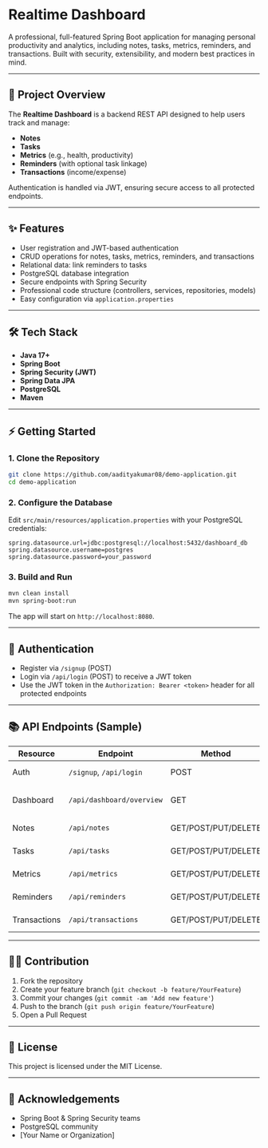 # Realtime Dashboard

A professional, full-featured Spring Boot application for managing personal productivity and analytics, including notes, tasks, metrics, reminders, and transactions. Built with security, extensibility, and modern best practices in mind.

---

## 🚀 Project Overview

The **Realtime Dashboard** is a backend REST API designed to help users track and manage:
- **Notes**
- **Tasks**
- **Metrics** (e.g., health, productivity)
- **Reminders** (with optional task linkage)
- **Transactions** (income/expense)

Authentication is handled via JWT, ensuring secure access to all protected endpoints.

---

## ✨ Features
- User registration and JWT-based authentication
- CRUD operations for notes, tasks, metrics, reminders, and transactions
- Relational data: link reminders to tasks
- PostgreSQL database integration
- Secure endpoints with Spring Security
- Professional code structure (controllers, services, repositories, models)
- Easy configuration via `application.properties`

---

## 🛠️ Tech Stack
- **Java 17+**
- **Spring Boot**
- **Spring Security (JWT)**
- **Spring Data JPA**
- **PostgreSQL**
- **Maven**

---

## ⚡ Getting Started

### 1. Clone the Repository
```sh
git clone https://github.com/aadityakumar08/demo-application.git
cd demo-application
```

### 2. Configure the Database
Edit `src/main/resources/application.properties` with your PostgreSQL credentials:
```
spring.datasource.url=jdbc:postgresql://localhost:5432/dashboard_db
spring.datasource.username=postgres
spring.datasource.password=your_password
```

### 3. Build and Run
```sh
mvn clean install
mvn spring-boot:run
```

The app will start on `http://localhost:8080`.

---

## 🔐 Authentication
- Register via `/signup` (POST)
- Login via `/api/login` (POST) to receive a JWT token
- Use the JWT token in the `Authorization: Bearer <token>` header for all protected endpoints

---

## 📚 API Endpoints (Sample)

| Resource      | Endpoint                        | Method | Description                |
|---------------|---------------------------------|--------|----------------------------|
| Auth          | `/signup`, `/api/login`         | POST   | Register / Login           |
| Dashboard     | `/api/dashboard/overview`       | GET    | Get dashboard summary      |
| Notes         | `/api/notes`                    | GET/POST/PUT/DELETE | Manage notes |
| Tasks         | `/api/tasks`                    | GET/POST/PUT/DELETE | Manage tasks |
| Metrics       | `/api/metrics`                  | GET/POST/PUT/DELETE | Manage metrics |
| Reminders     | `/api/reminders`                | GET/POST/PUT/DELETE | Manage reminders |
| Transactions  | `/api/transactions`             | GET/POST/PUT/DELETE | Manage transactions |

---

## 🧑‍💻 Contribution

1. Fork the repository
2. Create your feature branch (`git checkout -b feature/YourFeature`)
3. Commit your changes (`git commit -am 'Add new feature'`)
4. Push to the branch (`git push origin feature/YourFeature`)
5. Open a Pull Request

---

## 📄 License

This project is licensed under the MIT License.

---

## 🙏 Acknowledgements
- Spring Boot & Spring Security teams
- PostgreSQL community
- [Your Name or Organization] 